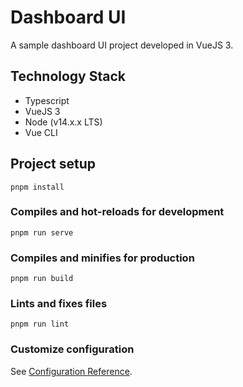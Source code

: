 # Dashboard UI

A sample dashboard UI project developed in VueJS 3.

## Technology Stack

- Typescript
- VueJS 3
- Node (v14.x.x LTS)
- Vue CLI

## Project setup

```
pnpm install
```

### Compiles and hot-reloads for development

```
pnpm run serve
```

### Compiles and minifies for production

```
pnpm run build
```

### Lints and fixes files

```
pnpm run lint
```

### Customize configuration

See [Configuration Reference](https://cli.vuejs.org/config/).
